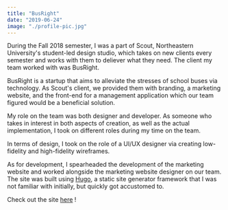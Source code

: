 ```yaml
---
title: "BusRight"
date: "2019-06-24"
image: "./profile-pic.jpg"
---
```


<p>During the Fall 2018 semester, I was a part of Scout, Northeastern University's student-led design studio, which takes on new clients every semester and works with them to deliever what they need. The client my team worked with was BusRight.</p>

<p>BusRight is a startup that aims to alleviate the stresses of school buses via technology. As Scout's client, we provided them with branding, a marketing website, and the front-end for a management application which our team figured would be a beneficial solution.</p>

My role on the team was both designer and developer. As someone who takes in interest in both aspects of creation, as well as the actual implementation, I took on different roles during my time on the team. 

In terms of design, I took on the role of a UI/UX designer via creating low-fidelity and high-fidelity wireframes. 

As for development, I spearheaded the development of the marketing website and worked alongside the marketing website designer on our team. The site was built using  <a href="https://gohugo.io/">Hugo</a>, a static site generator framework that I was not familiar with initially, but quickly got accustomed to. 

Check out the site <a href="https://busright.com/">here</a> !